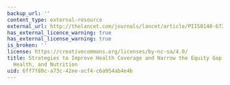 ```yaml
---
backup_url: ''
content_type: external-resource
external_url: http://thelancet.com/journals/lancet/article/PIIS0140-6736(12)61423-8/
has_external_licence_warning: true
has_external_license_warning: true
is_broken: ''
license: https://creativecommons.org/licenses/by-nc-sa/4.0/
title: Strategies to Improve Health Coverage and Narrow the Equity Gap in Child Survival,
  Health, and Nutrition
uid: 6ff7f80c-a73c-42ee-acf4-c6a954ab4e4b
---
```

